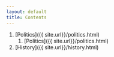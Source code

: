 ```yaml
---
layout: default
title: Contents
---
```


1. [Politics]({{ site.url}}/politics.html)
    1. [Politics]({{ site.url}}/politics.html)
2. [History]({{ site.url}}/history.html)
